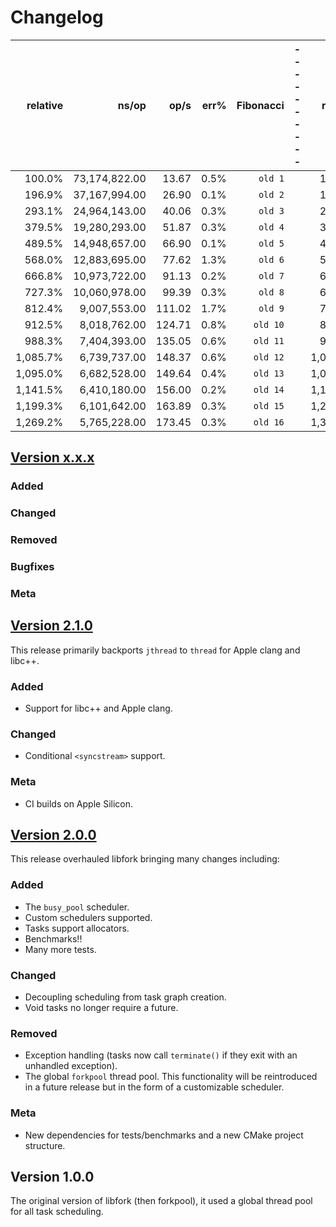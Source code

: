 # Changelog

<!-- ## [**Version x.x.x**](https://github.com/ConorWilliams/libfork/compare/v2.1.0...dev)

### Added

### Changed

### Removed

### Bugfixes

### Meta  -->

| relative |               ns/op |                op/s |    err% | Fibonacci |      ----------   | relative |               ns/op |                op/s |    err% | Fibonacci
|---------:|--------------------:|--------------------:|--------:|-----------: |---|---------:|--------------------:|--------------------:|--------:|:----------
|   100.0% |       73,174,822.00 |               13.67 |    0.5% | `old 1` |   |   100.0% |       44,535,653.58 |               22.45 |    0.1% | `new 1`
|   196.9% |       37,167,994.00 |               26.90 |    0.1% | `old 2` |   |   197.4% |       22,563,473.42 |               44.32 |    0.9% | `new 2`
|   293.1% |       24,964,143.00 |               40.06 |    0.3% | `old 3` |   |   296.3% |       15,028,852.09 |               66.54 |    0.5% | `new 3`
|   379.5% |       19,280,293.00 |               51.87 |    0.3% | `old 4` |   |   390.7% |       11,397,491.00 |               87.74 |    1.3% | `new 4`
|   489.5% |       14,948,657.00 |               66.90 |    0.1% | `old 5` |   |   484.8% |        9,186,724.92 |              108.85 |    0.9% | `new 5`
|   568.0% |       12,883,695.00 |               77.62 |    1.3% | `old 6` |   |   522.4% |        8,525,230.45 |              117.30 |    2.4% | `new 6`
|   666.8% |       10,973,722.00 |               91.13 |    0.2% | `old 7` |   |   616.9% |        7,219,750.58 |              138.51 |    1.0% | `new 7`
|   727.3% |       10,060,978.00 |               99.39 |    0.3% | `old 8` |   |   699.0% |        6,371,316.30 |              156.95 |    1.0% | `new 8`
|   812.4% |        9,007,553.00 |              111.02 |    1.7% | `old 9` |   |   797.6% |        5,583,710.55 |              179.09 |    0.4% | `new 9`
|   912.5% |        8,018,762.00 |              124.71 |    0.8% | `old 10` |   |   850.3% |        5,237,685.55 |              190.92 |    0.4% | `new 10`
|   988.3% |        7,404,393.00 |              135.05 |    0.6% | `old 11` |   |   940.3% |        4,736,095.00 |              211.14 |    0.0% | `new 11`
| 1,085.7% |        6,739,737.00 |              148.37 |    0.6% | `old 12` |   | 1,018.8% |        4,371,551.60 |              228.75 |    0.2% | `new 12`
| 1,095.0% |        6,682,528.00 |              149.64 |    0.4% | `old 13` |   | 1,059.3% |        4,204,303.09 |              237.85 |    0.1% | `new 13`
| 1,141.5% |        6,410,180.00 |              156.00 |    0.2% | `old 14` |   | 1,172.3% |        3,799,051.70 |              263.22 |    0.1% | `new 14`
| 1,199.3% |        6,101,642.00 |              163.89 |    0.3% | `old 15` |   | 1,250.1% |        3,562,497.17 |              280.70 |    0.1% | `new 15`
| 1,269.2% |        5,765,228.00 |              173.45 |    0.3% | `old 16` |   | 1,313.2% |        3,391,400.42 |              294.86 |    0.5% | `new 16`



## [**Version x.x.x**](https://github.com/ConorWilliams/libfork/compare/v2.1.0...dev)

### Added

### Changed

### Removed

### Bugfixes

### Meta 

## [**Version 2.1.0**](https://github.com/ConorWilliams/libfork/compare/v2.0.0...v2.1.0)

This release primarily backports ``jthread`` to ``thread`` for Apple clang and libc++.

### Added

- Support for libc++ and Apple clang.

### Changed

- Conditional ``<syncstream>`` support.

### Meta 

- CI builds on Apple Silicon.

## [**Version 2.0.0**](https://github.com/ConorWilliams/libfork/compare/v1.0.0...v2.0.0)

This release overhauled libfork bringing many changes including:

### Added

- The ``busy_pool`` scheduler.
- Custom schedulers supported.
- Tasks support allocators.
- Benchmarks!!
- Many more tests.

### Changed

- Decoupling scheduling from task graph creation.
- Void tasks no longer require a future.

### Removed

- Exception handling (tasks now call ``terminate()`` if they exit with an unhandled exception).
- The global ``forkpool`` thread pool. This functionality will be reintroduced in a future release but in the form of a customizable scheduler.

### Meta 

- New dependencies for tests/benchmarks and a new CMake project structure.

## Version 1.0.0

The original version of libfork (then forkpool), it used a global thread pool for all task scheduling.
